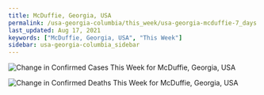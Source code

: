 ```yaml
---
title: McDuffie, Georgia, USA
permalink: /usa-georgia-columbia/this_week/usa-georgia-mcduffie-7_days.html
last_updated: Aug 17, 2021
keywords: ["McDuffie, Georgia, USA", "This Week"]
sidebar: usa-georgia-columbia_sidebar
---
```


![Change in Confirmed Cases This Week for McDuffie, Georgia, USA](/covid_tracker/images/graphs/usa-georgia-mcduffie-delta_confirmed-7_days_graph.png)

![Change in Confirmed Deaths This Week for McDuffie, Georgia, USA](/covid_tracker/images/graphs/usa-georgia-mcduffie-delta_deaths-7_days_graph.png)
